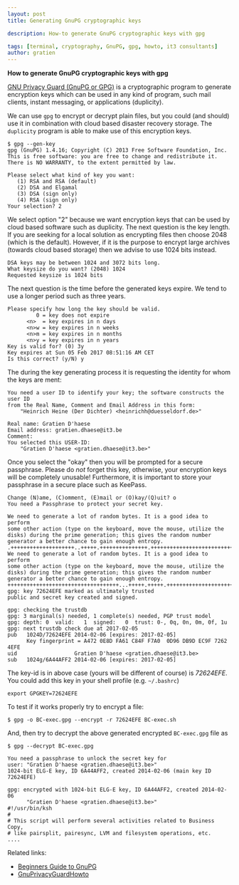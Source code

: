 ```yaml
---
layout: post
title: Generating GnuPG cryptographic keys

description: How-to generate GnuPG cryptographic keys with gpg

tags: [terminal, cryptography, GnuPG, gpg, howto, it3 consultants]
author: gratien
---
```


<strong>How to generate GnuPG cryptographic keys with gpg</strong>

[GNU Privacy Guard (GnuPG or GPG)](http://en.wikipedia.org/wiki/Gnupg) is a cryptographic program to generate encryption keys which can be used in any kind of program, such mail clients, instant messaging, or applications (duplicity). 

We can use `gpg` to encrypt or decrypt plain files, but you could (and should) use it in combination with cloud based disaster recovery storage. The `duplicity` program is able to make use of this encryption keys.

    $ gpg --gen-key
    gpg (GnuPG) 1.4.16; Copyright (C) 2013 Free Software Foundation, Inc.
    This is free software: you are free to change and redistribute it.
    There is NO WARRANTY, to the extent permitted by law.
    
    Please select what kind of key you want:
       (1) RSA and RSA (default)
       (2) DSA and Elgamal
       (3) DSA (sign only)
       (4) RSA (sign only)
    Your selection? 2

We select option "2" because we want encryption keys that can be used by cloud based software such as duplicity.
The next question is the key length. If you are seeking for a local solution as encrypting files then choose 2048 (which is the default). However, if it is the purpose to encrypt large archives (towards cloud based storage) then we advise to use 1024 bits instead.

    DSA keys may be between 1024 and 3072 bits long.
    What keysize do you want? (2048) 1024
    Requested keysize is 1024 bits

The next question is the time before the generated keys expire. We tend to use a longer period such as three years.

    Please specify how long the key should be valid.
             0 = key does not expire
          <n>  = key expires in n days
          <n>w = key expires in n weeks
          <n>m = key expires in n months
          <n>y = key expires in n years
    Key is valid for? (0) 3y
    Key expires at Sun 05 Feb 2017 08:51:16 AM CET
    Is this correct? (y/N) y
    

The during the key generating process it is requesting the identity for whom the keys are ment:

    You need a user ID to identify your key; the software constructs the user ID
    from the Real Name, Comment and Email Address in this form:
        "Heinrich Heine (Der Dichter) <heinrichh@duesseldorf.de>"
    
    Real name: Gratien D'haese
    Email address: gratien.dhaese@it3.be
    Comment:
    You selected this USER-ID:
        "Gratien D'haese <gratien.dhaese@it3.be>"
    
Once you select the "okay" then you will be prompted for a secure passphrase. Please do *not* forget this key, otherwise, your encryption keys will be completely unusable! Furthermore, it is important to store your passphrase in a secure place such as KeePass.

    Change (N)ame, (C)omment, (E)mail or (O)kay/(Q)uit? o
    You need a Passphrase to protect your secret key.
    
    We need to generate a lot of random bytes. It is a good idea to perform
    some other action (type on the keyboard, move the mouse, utilize the
    disks) during the prime generation; this gives the random number
    generator a better chance to gain enough entropy.
    .++++++++++++++++++++..+++++.+++++++++++++++.++++++++++++++++++++++++++++++.+++++.+++++++++++++++++++++++++.+++++++++++++++.+++++.++++++++++>++++++++++......................................>+++++.................+++++
    We need to generate a lot of random bytes. It is a good idea to perform
    some other action (type on the keyboard, move the mouse, utilize the
    disks) during the prime generation; this gives the random number
    generator a better chance to gain enough entropy.
    +++++++++++++++++++++++++++++++++++...+++++.+++++.++++++++++++++++++++++++++++++.++++++++++.++++++++++++++++++++++++++++++..++++++++++.+++++>..+++++....................+++++^^^^
    gpg: key 72624EFE marked as ultimately trusted
    public and secret key created and signed.
    
    gpg: checking the trustdb
    gpg: 3 marginal(s) needed, 1 complete(s) needed, PGP trust model
    gpg: depth: 0  valid:   1  signed:   0  trust: 0-, 0q, 0n, 0m, 0f, 1u
    gpg: next trustdb check due at 2017-02-05
    pub   1024D/72624EFE 2014-02-06 [expires: 2017-02-05]
          Key fingerprint = A472 0E8D FA61 C84F F7A0  0D96 DB9D EC9F 7262 4EFE
    uid                  Gratien D'haese <gratien.dhaese@it3.be>
    sub   1024g/6A44AFF2 2014-02-06 [expires: 2017-02-05]

The key-id is in above case (yours will be different of course) is *72624EFE*. You could add this key in your shell profile (e.g. `~/.bashrc`)

    export GPGKEY=72624EFE

To test if it works properly try to encrypt a file:

    $ gpg -o BC-exec.gpg --encrypt -r 72624EFE BC-exec.sh

And, then try to decrypt the above generated encrypted `BC-exec.gpg` file as

    $ gpg --decrypt BC-exec.gpg
    
    You need a passphrase to unlock the secret key for
    user: "Gratien D'haese <gratien.dhaese@it3.be>"
    1024-bit ELG-E key, ID 6A44AFF2, created 2014-02-06 (main key ID 72624EFE)
    
    gpg: encrypted with 1024-bit ELG-E key, ID 6A44AFF2, created 2014-02-06
          "Gratien D'haese <gratien.dhaese@it3.be>"
    #!/usr/bin/ksh
    #
    # This script will perform several activities related to Business Copy,
    # like pairsplit, pairesync, LVM and filesystem operations, etc.
    ....

Related links:
* [Beginners Guide to GnuPG](http://ubuntuforums.org/showthread.php?t=680292)
* [GnuPrivacyGuardHowto](https://help.ubuntu.com/community/GnuPrivacyGuardHowto)
